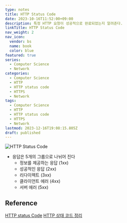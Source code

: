 ```yaml
---
type: notes
title: HTTP Status Code
date: 2023-10-16T11:52:00+09:00
description: 특정 HTTP 요청이 성공적으로 완료되었는지 알려준다.
linkTitle: HTTP Status Code
nav_weight: 2
nav_icon:
  vendor: bs
  name: book
  color: blue
featured: true
series:
  - Computer Science
  - Network
categories:
  - Computer Science
  - HTTP
  - HTTP status code
  - HTTPS
  - Network
tags:
  - Computer Science
  - HTTP
  - HTTP status code
  - HTTPS
  - Network
lastmod: 2023-12-16T19:08:15.805Z
draft: published
---
```


![HTTP Status Code](/computer-science/http-status-code.webp "https://octaviocode.medium.com/http-status-code-2a5622ea52a4")

- 응답은 5개의 그룹으로 나뉘어 진다
  - 정보를 제공하는 응답 (1xx)
  - 성공적인 응답 (2xx)
  - 리다이렉트 (3xx)
  - 클라이언트 에러 (4xx)
  - 서버 에러 (5xx)

## Reference

[HTTP status Code](https://developer.mozilla.org/ko/docs/Web/HTTP/Status)
[HTTP 상태 코드 정리](https://www.whatap.io/ko/blog/40/index.html)
